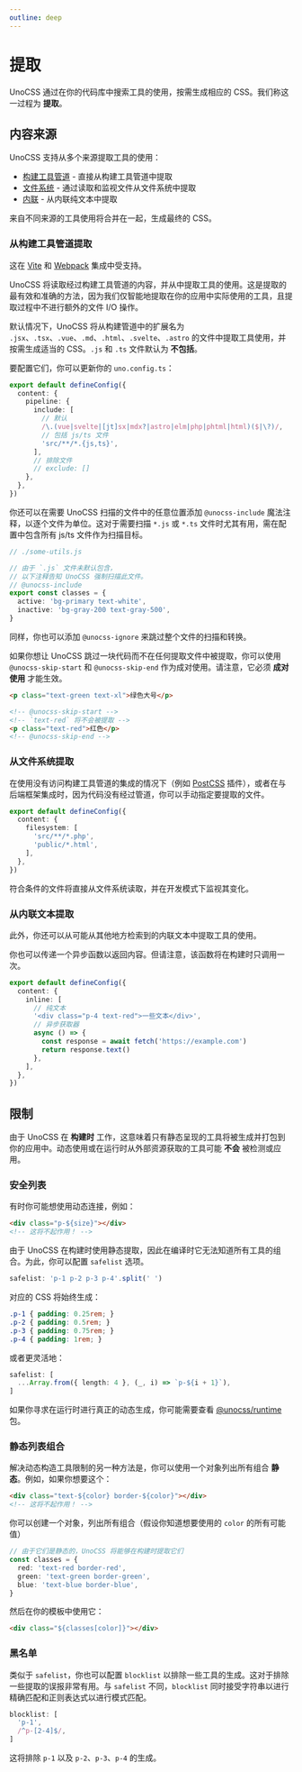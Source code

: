 ```yaml
---
outline: deep
---
```


# 提取

UnoCSS 通过在你的代码库中搜索工具的使用，按需生成相应的 CSS。我们称这一过程为 **提取**。

## 内容来源

UnoCSS 支持从多个来源提取工具的使用：

- [构建工具管道](#extracting-from-build-tools-pipeline) - 直接从构建工具管道中提取
- [文件系统](#extracting-from-filesystem) - 通过读取和监视文件从文件系统中提取
- [内联](#extracting-from-inline-text) - 从内联纯文本中提取

来自不同来源的工具使用将合并在一起，生成最终的 CSS。

### 从构建工具管道提取

这在 [Vite](/integrations/vite) 和 [Webpack](/integrations/webpack) 集成中受支持。

UnoCSS 将读取经过构建工具管道的内容，并从中提取工具的使用。这是提取的最有效和准确的方法，因为我们仅智能地提取在你的应用中实际使用的工具，且提取过程中不进行额外的文件 I/O 操作。

默认情况下，UnoCSS 将从构建管道中的扩展名为 `.jsx`、`.tsx`、`.vue`、`.md`、`.html`、`.svelte`、`.astro` 的文件中提取工具使用，并按需生成适当的 CSS。`.js` 和 `.ts` 文件默认为 **不包括**。

要配置它们，你可以更新你的 `uno.config.ts`：

```ts [uno.config.ts]
export default defineConfig({
  content: {
    pipeline: {
      include: [
        // 默认
        /\.(vue|svelte|[jt]sx|mdx?|astro|elm|php|phtml|html)($|\?)/,
        // 包括 js/ts 文件
        'src/**/*.{js,ts}',
      ],
      // 排除文件
      // exclude: []
    },
  },
})
```

你还可以在需要 UnoCSS 扫描的文件中的任意位置添加 `@unocss-include` 魔法注释，以逐个文件为单位。这对于需要扫描 `*.js` 或 `*.ts` 文件时尤其有用，需在配置中包含所有 js/ts 文件作为扫描目标。

```ts
// ./some-utils.js

// 由于 `.js` 文件未默认包含，
// 以下注释告知 UnoCSS 强制扫描此文件。
// @unocss-include
export const classes = {
  active: 'bg-primary text-white',
  inactive: 'bg-gray-200 text-gray-500',
}
```

同样，你也可以添加 `@unocss-ignore` 来跳过整个文件的扫描和转换。

如果你想让 UnoCSS 跳过一块代码而不在任何提取文件中被提取，你可以使用 `@unocss-skip-start` 和 `@unocss-skip-end` 作为成对使用。请注意，它必须 **成对使用** 才能生效。

```html
<p class="text-green text-xl">绿色大号</p>

<!-- @unocss-skip-start -->
<!-- `text-red` 将不会被提取 -->
<p class="text-red">红色</p>
<!-- @unocss-skip-end -->
```

### 从文件系统提取

在使用没有访问构建工具管道的集成的情况下（例如 [PostCSS](/integrations/postcss) 插件），或者在与后端框架集成时，因为代码没有经过管道，你可以手动指定要提取的文件。

```ts [uno.config.ts]
export default defineConfig({
  content: {
    filesystem: [
      'src/**/*.php',
      'public/*.html',
    ],
  },
})
```

符合条件的文件将直接从文件系统读取，并在开发模式下监视其变化。

### 从内联文本提取

此外，你还可以从可能从其他地方检索到的内联文本中提取工具的使用。

你也可以传递一个异步函数以返回内容。但请注意，该函数将在构建时只调用一次。

```ts [uno.config.ts]
export default defineConfig({
  content: {
    inline: [
      // 纯文本
      '<div class="p-4 text-red">一些文本</div>',
      // 异步获取器
      async () => {
        const response = await fetch('https://example.com')
        return response.text()
      },
    ],
  },
})
```

## 限制

由于 UnoCSS 在 **构建时** 工作，这意味着只有静态呈现的工具将被生成并打包到你的应用中。动态使用或在运行时从外部资源获取的工具可能 **不会** 被检测或应用。

### 安全列表

有时你可能想使用动态连接，例如：

```html
<div class="p-${size}"></div>
<!-- 这将不起作用！ -->
```

由于 UnoCSS 在构建时使用静态提取，因此在编译时它无法知道所有工具的组合。为此，你可以配置 `safelist` 选项。

```ts [uno.config.ts]
safelist: 'p-1 p-2 p-3 p-4'.split(' ')
```

对应的 CSS 将始终生成：

<!-- eslint-skip -->

```css
.p-1 { padding: 0.25rem; }
.p-2 { padding: 0.5rem; }
.p-3 { padding: 0.75rem; }
.p-4 { padding: 1rem; }
```

或者更灵活地：

```ts [uno.config.ts]
safelist: [
  ...Array.from({ length: 4 }, (_, i) => `p-${i + 1}`),
]
```

如果你寻求在运行时进行真正的动态生成，你可能需要查看 [@unocss/runtime](/integrations/runtime) 包。

### 静态列表组合

解决动态构造工具限制的另一种方法是，你可以使用一个对象列出所有组合 **静态**。例如，如果你想要这个：

```html
<div class="text-${color} border-${color}"></div>
<!-- 这将不起作用！ -->
```

你可以创建一个对象，列出所有组合（假设你知道想要使用的 `color` 的所有可能值）

```ts
// 由于它们是静态的，UnoCSS 将能够在构建时提取它们
const classes = {
  red: 'text-red border-red',
  green: 'text-green border-green',
  blue: 'text-blue border-blue',
}
```

然后在你的模板中使用它：

```html
<div class="${classes[color]}"></div>
```

### 黑名单

类似于 `safelist`，你也可以配置 `blocklist` 以排除一些工具的生成。这对于排除一些提取的误报非常有用。与 `safelist` 不同，`blocklist` 同时接受字符串以进行精确匹配和正则表达式以进行模式匹配。

```ts [uno.config.ts]
blocklist: [
  'p-1',
  /^p-[2-4]$/,
]
```

这将排除 `p-1` 以及 `p-2`、`p-3`、`p-4` 的生成。

